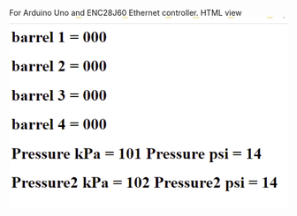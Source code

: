 For Arduino Uno and ENC28J60 Ethernet controller.
HTML view
![alt text](Screenshot_6.png "HTML view")
